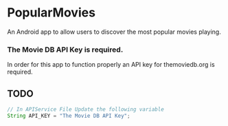 # PopularMovies
An Android app to allow users to discover the most popular movies playing.

### The Movie DB API Key is required.
In order for this app to function properly an API key for themoviedb.org is required.

## TODO
```java 
// In APIService File Update the following variable
String API_KEY = "The Movie DB API Key"; 
```

